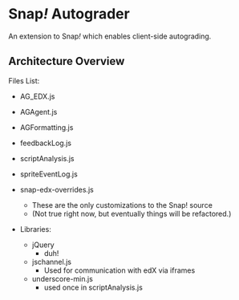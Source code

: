 # Snap<em>!</em>  Autograder

An extension to Snap<em>!</em> which enables client-side autograding.

## Architecture Overview

Files List:
* AG_EDX.js
* AGAgent.js
* AGFormatting.js
* feedbackLog.js
* scriptAnalysis.js
* spriteEventLog.js

* snap-edx-overrides.js
	* These are the only customizations to the Snap! source
	* (Not true right now, but eventually things will be refactored.)

* Libraries:
	* jQuery
		* duh!
	* jschannel.js
		* Used for communication with edX via iframes
	* underscore-min.js
		* used once in scriptAnalysis.js